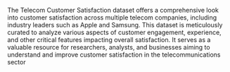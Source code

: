 The Telecom Customer Satisfaction dataset offers a comprehensive look into customer satisfaction across multiple telecom companies, including industry leaders such as Apple and Samsung. This dataset is meticulously curated to analyze various aspects of customer engagement, experience, and other critical features impacting overall satisfaction. It serves as a valuable resource for researchers, analysts, and businesses aiming to understand and improve customer satisfaction in the telecommunications sector
